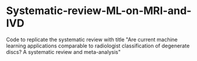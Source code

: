 # Systematic-review-ML-on-MRI-and-IVD

Code to replicate the systematic review with title "Are current machine learning applications comparable to radiologist classification of degenerate discs? A systematic review and meta-analysis"
